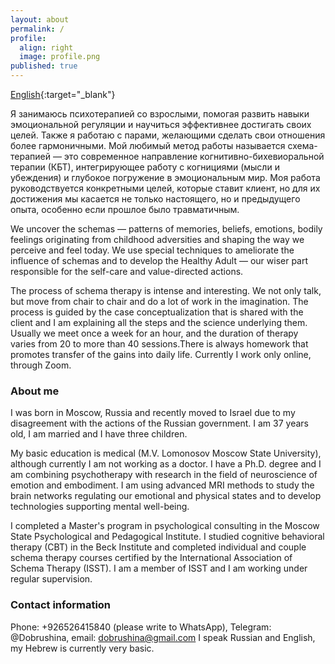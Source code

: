 ```yaml
---
layout: about
permalink: /
profile:
  align: right
  image: profile.png
published: true
---
```


[English](index.md){:target="_blank"}


Я занимаюсь психотерапией со взрослыми, помогая развить навыки эмоциональной регуляции и научиться эффективнее достигать своих целей. Также я работаю с парами, желающими сделать свои отношения более гармоничными. Мой любимый метод работы называется схема-терапией — это современное направление когнитивно-бихевиоральной терапии (КБТ), интегрирующее работу с когнициями (мысли и убеждения) и глубокое погружение в эмоциональным мир. Моя работа руководствуется конкретными целей, которые ставит клиент, но для их достижения мы касается не только настоящего, но и предыдущего опыта, особенно если прошлое было травматичным.

We uncover the schemas — patterns of memories, beliefs, emotions, bodily feelings originating from childhood adversities and shaping the way we perceive and feel today. We use special techniques to ameliorate the influence of schemas and to develop the Healthy Adult — our wiser part responsible for the self-care and value-directed actions.

The process of schema therapy is intense and interesting. We not only talk, but move from chair to chair and do a lot of work in the imagination. The process is guided by the case conceptualization that is shared with the client and I am explaining all the steps and the science underlying them.  Usually we meet once a week for an hour, and the duration of therapy varies from 20 to more than 40 sessions.There is always homework that promotes transfer of the gains into daily life. Currently I work only online, through Zoom.


### About me
I was born in Moscow, Russia and recently moved to Israel due to my disagreement with the actions of the Russian government. I am 37 years old, I am married and I have three children.

My basic education is medical (M.V. Lomonosov Moscow State University), although currently I am not working as a doctor. I have a Ph.D. degree and I am combining psychotherapy with research in the field of neuroscience of emotion and embodiment. I am using advanced MRI methods to study the brain networks regulating our emotional and physical states and to develop technologies supporting mental well-being.

I completed a Master's program in psychological consulting in the Moscow State Psychological and Pedagogical Institute. I studied cognitive behavioral therapy (CBT) in the Beck Institute and completed individual and couple schema therapy courses certified by the International Association of Schema Therapy (ISST). I am a member of ISST and I am working under regular supervision.

### Contact information
Phone: +926526415840 (please write to WhatsApp), Telegram: @Dobrushina, email: dobrushina@gmail.com
I speak Russian and English, my Hebrew is currently very basic.